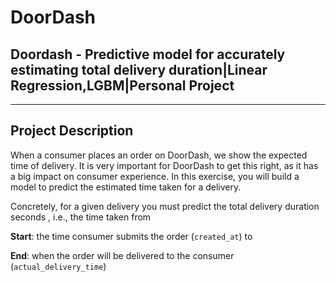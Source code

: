# DoorDash
Doordash - Predictive model for accurately estimating total delivery duration|Linear Regression,LGBM|Personal Project 
---------------------------------------------------------------------------------------------------------------------------------
---------------------------------------------------------------------------------------------------------------------------------
## Project Description 
When a consumer places an order on DoorDash, we show the expected time of delivery. It is very important for DoorDash to get this right, as it has a big impact on consumer experience. In this exercise, you will build a model to predict the estimated time taken for a delivery.

Concretely, for a given delivery you must predict the total delivery duration seconds , i.e., the time taken from

**Start**: the time consumer submits the order (`created_at`) to

**End**: when the order will be delivered to the consumer (`actual_delivery_time`)

